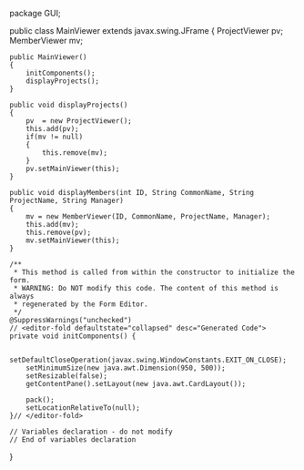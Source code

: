 package GUI;

public class MainViewer extends javax.swing.JFrame
{
    ProjectViewer pv;
    MemberViewer mv;

    public MainViewer()
    {
        initComponents();
        displayProjects();
    }
    
    public void displayProjects()
    {
        pv  = new ProjectViewer();
        this.add(pv);
        if(mv != null)
        {
            this.remove(mv);
        }
        pv.setMainViewer(this);
    }
    
    public void displayMembers(int ID, String CommonName, String ProjectName, String Manager)
    {
        mv = new MemberViewer(ID, CommonName, ProjectName, Manager);
        this.add(mv);
        this.remove(pv);
        mv.setMainViewer(this);
    }

    /**
     * This method is called from within the constructor to initialize the form.
     * WARNING: Do NOT modify this code. The content of this method is always
     * regenerated by the Form Editor.
     */
    @SuppressWarnings("unchecked")
    // <editor-fold defaultstate="collapsed" desc="Generated Code">                          
    private void initComponents() {

        setDefaultCloseOperation(javax.swing.WindowConstants.EXIT_ON_CLOSE);
        setMinimumSize(new java.awt.Dimension(950, 500));
        setResizable(false);
        getContentPane().setLayout(new java.awt.CardLayout());

        pack();
        setLocationRelativeTo(null);
    }// </editor-fold>                        

    // Variables declaration - do not modify                     
    // End of variables declaration                   

}
